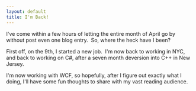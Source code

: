 ```yaml
---
layout: default
title: I'm Back!
---
```


  <p>I've come within a few hours of letting the entire month of April go by without post even one blog entry.  So, where the heck have I been?</p> <p>First off, on the 9th, I started a new job.  I'm now back to working in NYC, and back to working on C#, after a seven month deversion into C++ in New Jersey.</p> <p>I'm now working with WCF, so hopefully, after I figure out exactly what I doing, I'll have some fun thoughts to share with my vast reading audience.</p>